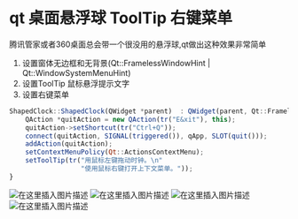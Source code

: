 # qt  桌面悬浮球  ToolTip  右键菜单

腾讯管家或者360桌面总会带一个很没用的悬浮球,qt做出这种效果非常简单

 1. 设置窗体无边框和无背景(Qt::FramelessWindowHint | Qt::WindowSystemMenuHint)
 2. 设置ToolTip 鼠标悬浮提示文字
 3. 设置右键菜单
	

```javascript
ShapedClock::ShapedClock(QWidget *parent)  : QWidget(parent, Qt::FramelessWindowHint | Qt::WindowSystemMenuHint) {
    QAction *quitAction = new QAction(tr("E&xit"), this);
    quitAction->setShortcut(tr("Ctrl+Q"));
    connect(quitAction, SIGNAL(triggered()), qApp, SLOT(quit()));
    addAction(quitAction);
    setContextMenuPolicy(Qt::ActionsContextMenu);
    setToolTip(tr("用鼠标左键拖动时钟。\n"
                  "使用鼠标右键打开上下文菜单。"));
}
```




![在这里插入图片描述](https://img-blog.csdnimg.cn/20190906150454953.png)
![在这里插入图片描述](https://img-blog.csdnimg.cn/20190906150503521.png?x-oss-process=image/watermark,type_ZmFuZ3poZW5naGVpdGk,shadow_10,text_aHR0cHM6Ly9ibG9nLmNzZG4ubmV0L2ExNTAwNTc4NDMyMA==,size_16,color_FFFFFF,t_70)
![在这里插入图片描述](https://img-blog.csdnimg.cn/20190906150856574.jpg?x-oss-process=image/watermark,type_ZmFuZ3poZW5naGVpdGk,shadow_10,text_aHR0cHM6Ly9ibG9nLmNzZG4ubmV0L2ExNTAwNTc4NDMyMA==,size_16,color_FFFFFF,t_70)![在这里插入图片描述](https://img-blog.csdnimg.cn/20190906150904244.jpg?x-oss-process=image/watermark,type_ZmFuZ3poZW5naGVpdGk,shadow_10,text_aHR0cHM6Ly9ibG9nLmNzZG4ubmV0L2ExNTAwNTc4NDMyMA==,size_16,color_FFFFFF,t_70)